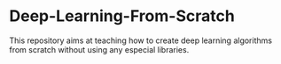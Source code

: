 # Deep-Learning-From-Scratch
This repository aims at teaching how to create deep learning algorithms from scratch without using any especial libraries.
